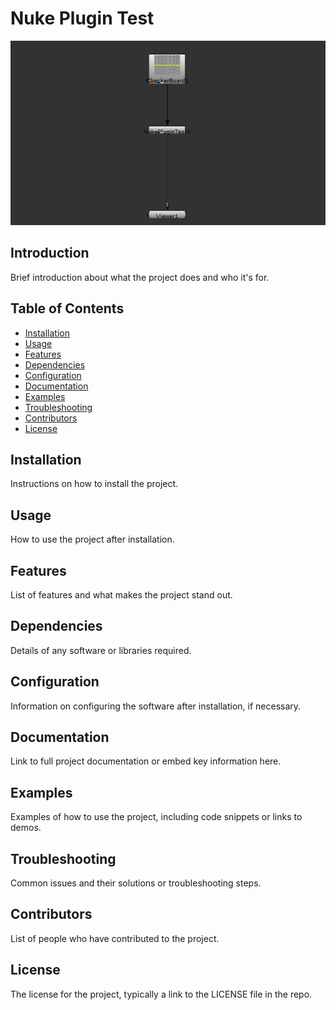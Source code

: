 # Nuke Plugin Test
![Project Logo](images/nukeplugintest_use.png)

## Introduction
Brief introduction about what the project does and who it's for.

## Table of Contents
- [Installation](#installation)
- [Usage](#usage)
- [Features](#features)
- [Dependencies](#dependencies)
- [Configuration](#configuration)
- [Documentation](#documentation)
- [Examples](#examples)
- [Troubleshooting](#troubleshooting)
- [Contributors](#contributors)
- [License](#license)

## Installation
Instructions on how to install the project.

## Usage
How to use the project after installation.

## Features
List of features and what makes the project stand out.

## Dependencies
Details of any software or libraries required.

## Configuration
Information on configuring the software after installation, if necessary.

## Documentation
Link to full project documentation or embed key information here.

## Examples
Examples of how to use the project, including code snippets or links to demos.

## Troubleshooting
Common issues and their solutions or troubleshooting steps.

## Contributors
List of people who have contributed to the project.

## License
The license for the project, typically a link to the LICENSE file in the repo.

